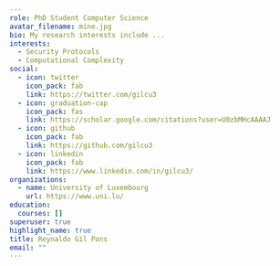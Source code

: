```yaml
---
role: PhD Student Computer Science
avatar_filename: mine.jpg
bio: My research interests include ...
interests:
  - Security Protocols
  - Computational Complexity
social:
  - icon: twitter
    icon_pack: fab
    link: https://twitter.com/gilcu3
  - icon: graduation-cap
    icon_pack: fas
    link: https://scholar.google.com/citations?user=U0zbMHcAAAAJ
  - icon: github
    icon_pack: fab
    link: https://github.com/gilcu3
  - icon: linkedin
    icon_pack: fab
    link: https://www.linkedin.com/in/gilcu3/
organizations:
  - name: University of Luxembourg
    url: https://www.uni.lu/
education:
  courses: []
superuser: true
highlight_name: true
title: Reynaldo Gil Pons
email: ""
---
```

